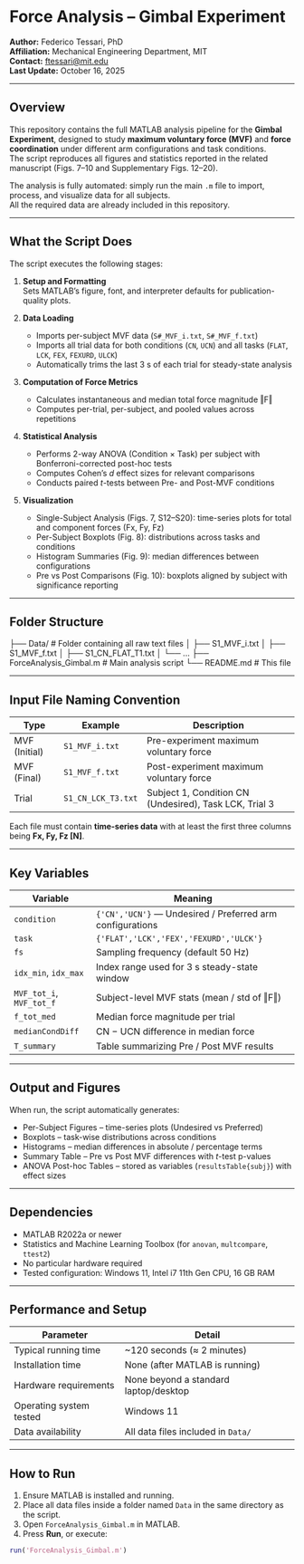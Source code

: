# Force Analysis – Gimbal Experiment

**Author:** Federico Tessari, PhD  
**Affiliation:** Mechanical Engineering Department, MIT  
**Contact:** ftessari@mit.edu  
**Last Update:** October 16, 2025  

---

## Overview

This repository contains the full MATLAB analysis pipeline for the **Gimbal Experiment**, designed to study **maximum voluntary force (MVF)** and **force coordination** under different arm configurations and task conditions.  
The script reproduces all figures and statistics reported in the related manuscript (Figs. 7–10 and Supplementary Figs. 12–20).

The analysis is fully automated: simply run the main `.m` file to import, process, and visualize data for all subjects.  
All the required data are already included in this repository.

---

## What the Script Does

The script executes the following stages:

1. **Setup and Formatting**  
   Sets MATLAB’s figure, font, and interpreter defaults for publication-quality plots.

2. **Data Loading**  
   - Imports per-subject MVF data (`S#_MVF_i.txt`, `S#_MVF_f.txt`)  
   - Imports all trial data for both conditions (`CN`, `UCN`) and all tasks (`FLAT`, `LCK`, `FEX`, `FEXURD`, `ULCK`)  
   - Automatically trims the last 3 s of each trial for steady-state analysis  

3. **Computation of Force Metrics**  
   - Calculates instantaneous and median total force magnitude ‖F‖  
   - Computes per-trial, per-subject, and pooled values across repetitions  

4. **Statistical Analysis**  
   - Performs 2-way ANOVA (Condition × Task) per subject with Bonferroni-corrected post-hoc tests  
   - Computes Cohen’s *d* effect sizes for relevant comparisons  
   - Conducts paired *t*-tests between Pre- and Post-MVF conditions  

5. **Visualization**  
   - Single-Subject Analysis (Figs. 7, S12–S20): time-series plots for total and component forces (Fx, Fy, Fz)  
   - Per-Subject Boxplots (Fig. 8): distributions across tasks and conditions  
   - Histogram Summaries (Fig. 9): median differences between configurations  
   - Pre vs Post Comparisons (Fig. 10): boxplots aligned by subject with significance reporting  

---

## Folder Structure

├── Data/ # Folder containing all raw text files
│ ├── S1_MVF_i.txt
│ ├── S1_MVF_f.txt
│ ├── S1_CN_FLAT_T1.txt
│ └── ...
├── ForceAnalysis_Gimbal.m # Main analysis script
└── README.md # This file


---

## Input File Naming Convention

| Type | Example | Description |
|------|----------|-------------|
| MVF (Initial) | `S1_MVF_i.txt` | Pre-experiment maximum voluntary force |
| MVF (Final) | `S1_MVF_f.txt` | Post-experiment maximum voluntary force |
| Trial | `S1_CN_LCK_T3.txt` | Subject 1, Condition CN (Undesired), Task LCK, Trial 3 |

Each file must contain **time-series data** with at least the first three columns being **Fx, Fy, Fz [N]**.

---

## Key Variables

| Variable | Meaning |
|-----------|----------|
| `condition` | `{'CN','UCN'}` — Undesired / Preferred arm configurations |
| `task` | `{'FLAT','LCK','FEX','FEXURD','ULCK'}` |
| `fs` | Sampling frequency (default 50 Hz) |
| `idx_min`, `idx_max` | Index range used for 3 s steady-state window |
| `MVF_tot_i`, `MVF_tot_f` | Subject-level MVF stats (mean / std of ‖F‖) |
| `f_tot_med` | Median force magnitude per trial |
| `medianCondDiff` | CN − UCN difference in median force |
| `T_summary` | Table summarizing Pre / Post MVF results |

---

## Output and Figures

When run, the script automatically generates:

- Per-Subject Figures – time-series plots (Undesired vs Preferred)  
- Boxplots – task-wise distributions across conditions  
- Histograms – median differences in absolute / percentage terms  
- Summary Table – Pre vs Post MVF differences with *t*-test p-values  
- ANOVA Post-hoc Tables – stored as variables (`resultsTable{subj}`) with effect sizes  

---

## Dependencies

- MATLAB R2022a or newer  
- Statistics and Machine Learning Toolbox (for `anovan`, `multcompare`, `ttest2`)  
- No particular hardware required  
- Tested configuration: Windows 11, Intel i7 11th Gen CPU, 16 GB RAM

---

## Performance and Setup

| Parameter | Detail |
|------------|---------|
| Typical running time | ~120 seconds (≈ 2 minutes) |
| Installation time | None (after MATLAB is running) |
| Hardware requirements | None beyond a standard laptop/desktop |
| Operating system tested | Windows 11 |
| Data availability | All data files included in `Data/` |

---

## How to Run

1. Ensure MATLAB is installed and running.  
2. Place all data files inside a folder named `Data` in the same directory as the script.  
3. Open `ForceAnalysis_Gimbal.m` in MATLAB.  
4. Press **Run**, or execute:

```matlab
run('ForceAnalysis_Gimbal.m')
